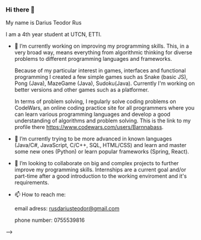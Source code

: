 ### Hi there 👋

My name is Darius Teodor Rus 

I am a 4th year student at UTCN, ETTI.


- 🔭 I’m currently working on improving my programming skills. 
        This, in a very broad way, means everything from algorithmic thinking for diverse problems to different programming languages and frameworks.

    Because of my particular interest in games, interfaces and functional programming I created a few simple games such as Snake (basic JS), Pong (Java), MazeGame (Java),              Sudoku(Java). 
    Currently I'm working on better versions and other games such as a platformer.

    In terms of problem solving, I regularly solve coding problems on CodeWars, an online coding practice site for all programmers where you can learn various programming              languages and develop a good understanding of algorithms and problem solving.
    This is the link to my profile there https://www.codewars.com/users/Barnnabass.

- 🌱 I’m currently trying to be more advanced in known languages (Java/C#, JavaScript, C/C++, SQL, HTML/CSS) and learn and master some new ones (Python) or learn popular frameworks (Spring, React).

- 👯 I’m looking to collaborate on big and complex projects to further improve my programming skills. 
        Internships are a current goal and/or part-time after a good introduction to the working enviroment and it's requirements.

- 📫 How to reach me:

  email adress: rusdariusteodor@gmail.com
  
  phone number: 0755539816
  
-->
